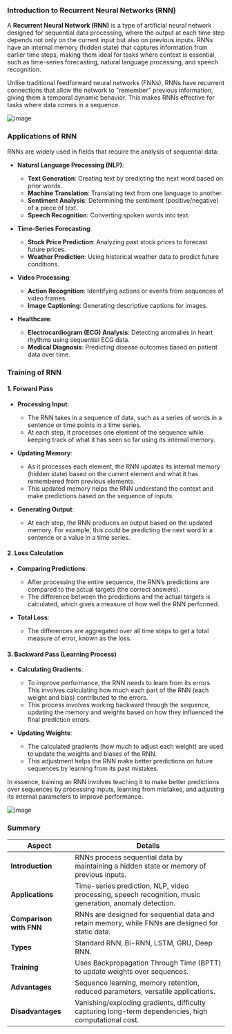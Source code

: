 ### Introduction to Recurrent Neural Networks (RNN)
A **Recurrent Neural Network (RNN)** is a type of artificial neural network designed for sequential data processing, where the output at each time step depends not only on the current input but also on previous inputs. RNNs have an internal memory (hidden state) that captures information from earlier time steps, making them ideal for tasks where context is essential, such as time-series forecasting, natural language processing, and speech recognition.

Unlike traditional feedforward neural networks (FNNs), RNNs have recurrent connections that allow the network to "remember" previous information, giving them a temporal dynamic behavior. This makes RNNs effective for tasks where data comes in a sequence.

![image](https://miro.medium.com/v2/resize:fit:1400/format:webp/0*_zdmcCu76MUmw87P.png)

### Applications of RNN
RNNs are widely used in fields that require the analysis of sequential data:

- **Natural Language Processing (NLP)**:
   - **Text Generation**: Creating text by predicting the next word based on prior words.
   - **Machine Translation**: Translating text from one language to another.
   - **Sentiment Analysis**: Determining the sentiment (positive/negative) of a piece of text.
   - **Speech Recognition**: Converting spoken words into text.

- **Time-Series Forecasting**:
   - **Stock Price Prediction**: Analyzing past stock prices to forecast future prices.
   - **Weather Prediction**: Using historical weather data to predict future conditions.

- **Video Processing**:
   - **Action Recognition**: Identifying actions or events from sequences of video frames.
   - **Image Captioning**: Generating descriptive captions for images.

- **Healthcare**:
   - **Electrocardiogram (ECG) Analysis**: Detecting anomalies in heart rhythms using sequential ECG data.
   - **Medical Diagnosis**: Predicting disease outcomes based on patient data over time.



### Training of RNN


#### 1. **Forward Pass**

- **Processing Input**:
   - The RNN takes in a sequence of data, such as a series of words in a sentence or time points in a time series.
   - At each step, it processes one element of the sequence while keeping track of what it has seen so far using its internal memory.

- **Updating Memory**:
   - As it processes each element, the RNN updates its internal memory (hidden state) based on the current element and what it has remembered from previous elements.
   - This updated memory helps the RNN understand the context and make predictions based on the sequence of inputs.

- **Generating Output**:
   - At each step, the RNN produces an output based on the updated memory. For example, this could be predicting the next word in a sentence or a value in a time series.

#### 2. **Loss Calculation**

- **Comparing Predictions**:
   - After processing the entire sequence, the RNN’s predictions are compared to the actual targets (the correct answers).
   - The difference between the predictions and the actual targets is calculated, which gives a measure of how well the RNN performed.

- **Total Loss**:
   - The differences are aggregated over all time steps to get a total measure of error, known as the loss.

#### 3. **Backward Pass (Learning Process)**

- **Calculating Gradients**:
   - To improve performance, the RNN needs to learn from its errors. This involves calculating how much each part of the RNN (each weight and bias) contributed to the errors.
   - This process involves working backward through the sequence, updating the memory and weights based on how they influenced the final prediction errors.

- **Updating Weights**:
   - The calculated gradients (how much to adjust each weight) are used to update the weights and biases of the RNN.
   - This adjustment helps the RNN make better predictions on future sequences by learning from its past mistakes.

In essence, training an RNN involves teaching it to make better predictions over sequences by processing inputs, learning from mistakes, and adjusting its internal parameters to improve performance.

![image](https://static.wixstatic.com/media/3eee0b_969c1d3e8d7943f0bd693d6151199f69~mv2.gif)

### Summary

| **Aspect**                       | **Details**                                                                                             |
|-----------------------------------|---------------------------------------------------------------------------------------------------------|
| **Introduction**                  | RNNs process sequential data by maintaining a hidden state or memory of previous inputs.                 |
| **Applications**                  | Time-series prediction, NLP, video processing, speech recognition, music generation, anomaly detection.  |
| **Comparison with FNN**           | RNNs are designed for sequential data and retain memory, while FNNs are designed for static data.        |
| **Types**                         | Standard RNN, Bi-RNN, LSTM, GRU, Deep RNN.                                                              |
| **Training**                      | Uses Backpropagation Through Time (BPTT) to update weights over sequences.                               |
| **Advantages**                    | Sequence learning, memory retention, reduced parameters, versatile applications.                         |
| **Disadvantages**                 | Vanishing/exploding gradients, difficulty capturing long-term dependencies, high computational cost.      |